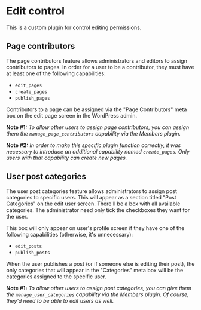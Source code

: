 # Edit control

This is a custom plugin for control editing permissions.

## Page contributors

The page contributors feature allows administrators and editors to assign contributors to pages.  In order for a user to be a contributor, they must have at least one of the following capabilities:

* `edit_pages`
* `create_pages`
* `publish_pages`

Contributors to a page can be assigned via the "Page Contributors" meta box on the edit page screen in the WordPress admin.

**Note #1:** _To allow other users to assign page contributors, you can assign them the `manage_page_contributors` capability via the Members plugin._

**Note #2:** _In order to make this specific plugin function correctly, it was necessary to introduce an additional capability named `create_pages`.  Only users with that capability can create new pages._

## User post categories

The user post categories feature allows administrators to assign post categories to specific users.  This will appear as a section titled "Post Categories" on the edit user screen.  There'll be a box with all available categories.  The administrator need only tick the checkboxes they want for the user.

This box will only appear on user's profile screen if they have one of the following capabilities (otherwise, it's unnecessary):

* `edit_posts`
* `publish_posts`

When the user publishes a post (or if someone else is editing their post), the only categories that will appear in the "Categories" meta box will be the categories assigned to the specific user.

**Note #1:** _To allow other users to assign post categories, you can give them the `manage_user_categories` capability via the Members plugin.  Of course, they'd need to be able to edit users as well._
